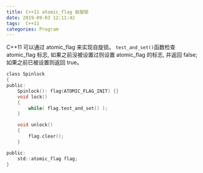 ```yaml
---
title: C++11 atomic_flag 自旋锁 
date: 2019-09-03 12:11:42
tags:  C++11
categories: Program
---
```


C++11 可以通过 atomic_flag 来实现自旋锁。
`test_and_set()`函数检查 atomic_flag 标志, 如果之前没被设置过则设置 atomic_flag 的标志, 并返回 false; 如果之前已被设置则返回 true。

```c
class Spinlock
{
public:
    Spinlock(): flag(ATOMIC_FLAG_INIT) {}
    void lock()
    {
        while( flag.test_and_set() );
    }

    void unlock()
    {
        flag.clear();
    }

public:
    std::atomic_flag flag;
}
```

